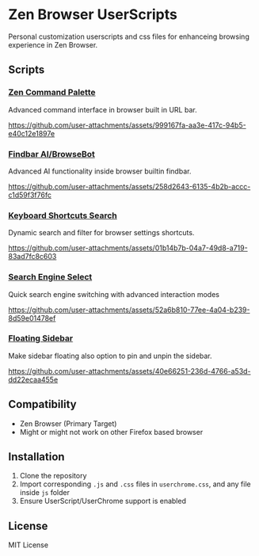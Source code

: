 # Zen Browser UserScripts

Personal customization userscripts and css files for enhanceing browsing experience in Zen Browser.

## Scripts

### [Zen Command Palette](/command-palette)

Advanced command interface in browser built in URL bar.

https://github.com/user-attachments/assets/999167fa-aa3e-417c-94b5-e40c12e1897e

### [Findbar AI/BrowseBot](/findbar-ai)

Advanced AI functionality inside browser builtin findbar.

https://github.com/user-attachments/assets/258d2643-6135-4b2b-accc-c1d59f3f76fc

### [Keyboard Shortcuts Search](/settings-shortcuts-search)

Dynamic search and filter for browser settings shortcuts.

https://github.com/user-attachments/assets/01b14b7b-04a7-49d8-a719-83ad7fc8c603

### [Search Engine Select](/search-engine-select)

Quick search engine switching with advanced interaction modes

https://github.com/user-attachments/assets/52a6b810-77ee-4a04-b239-8d59e01478ef

### [Floating Sidebar](/floating-sidebar)

Make sidebar floating also option to pin and unpin the sidebar.

https://github.com/user-attachments/assets/40e66251-236d-4766-a53d-dd22ecaa455e

## Compatibility

- Zen Browser (Primary Target)
- Might or might not work on other Firefox based browser

## Installation

1. Clone the repository
2. Import corresponding `.js` and `.css` files in `userchrome.css`, and any file inside `js` folder
3. Ensure UserScript/UserChrome support is enabled

## License

MIT License
